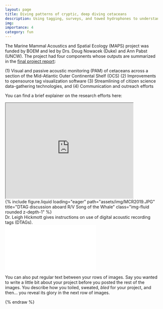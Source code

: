```yaml
---
layout: page
title: Diving patterns of cryptic, deep diving cetaceans
description: Using tagging, surveys, and towed hydrophones to understand the spatial ecology of whales off the coast of North Carolina.
img:
importance: 4
category: fun
---
```


The Marine Mammal Acoustics and Spatial Ecology (MAPS) project was funded by BOEM and led by Drs. Doug Nowacek (Duke) and Ann Pabst (UNCW). The project had four components whose outputs are summarized in the <a href="ashleyblawas.github.io/assets/pdf/BOEM MAPS Report 2023.pdf">final project report</a>:

(1) Visual and passive acoustic monitoring (PAM) of cetaceans across a section of the Mid-Atlantic Outer Continental Shelf (OCS)
(2) Improvements to opensource tag visualization software
(3) Streamlining of citizen science data-gathering technologies, and
(4) Communication and outreach efforts

You can find a brief explainer on the research efforts here:
<iframe width="420" height="315"
src="https://www.youtube.com/watch?v=e7-Eeyj88cM">
</iframe>


<div class="row">
    <div class="col-sm mt-3 mt-md-0">
        {% include figure.liquid loading="eager" path="assets/img/MCR2019.JPG" title="DTAG discussion aboard R/V Song of the Whale" class="img-fluid rounded z-depth-1" %}
    </div>
</div>
<div class="caption">
    Dr. Leigh Hickmott gives instructions on use of digital acoustic recording tags (DTAGs).
</div>



<iframe src="assets/pdf/BOEM MAPS Report 2023.pdf style="width:718px; height:700px;" frameborder="0"></iframe>

You can also put regular text between your rows of images.
Say you wanted to write a little bit about your project before you posted the rest of the images.
You describe how you toiled, sweated, _bled_ for your project, and then... you reveal its glory in the next row of images.


{% endraw %}
